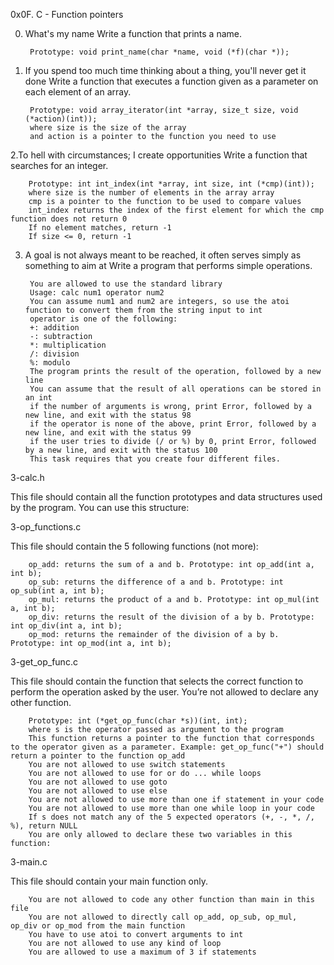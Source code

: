 0x0F. C - Function pointers

0. What's my name
    Write a function that prints a name.

        Prototype: void print_name(char *name, void (*f)(char *));

1. If you spend too much time thinking about a thing, you'll never get it done
    Write a function that executes a function given as a parameter on each element of an array.

        Prototype: void array_iterator(int *array, size_t size, void (*action)(int));
        where size is the size of the array
        and action is a pointer to the function you need to use

2.To hell with circumstances; I create opportunities
    Write a function that searches for an integer.
    
        Prototype: int int_index(int *array, int size, int (*cmp)(int));
        where size is the number of elements in the array array
        cmp is a pointer to the function to be used to compare values
        int_index returns the index of the first element for which the cmp function does not return 0
        If no element matches, return -1
        If size <= 0, return -1

3. A goal is not always meant to be reached, it often serves simply as something to aim at
    Write a program that performs simple operations.

        You are allowed to use the standard library
        Usage: calc num1 operator num2
        You can assume num1 and num2 are integers, so use the atoi function to convert them from the string input to int
        operator is one of the following:
        +: addition
        -: subtraction
        *: multiplication
        /: division
        %: modulo
        The program prints the result of the operation, followed by a new line
        You can assume that the result of all operations can be stored in an int
        if the number of arguments is wrong, print Error, followed by a new line, and exit with the status 98
        if the operator is none of the above, print Error, followed by a new line, and exit with the status 99
        if the user tries to divide (/ or %) by 0, print Error, followed by a new line, and exit with the status 100
        This task requires that you create four different files.

3-calc.h

This file should contain all the function prototypes and data structures used by the program. You can use this structure:

3-op_functions.c

This file should contain the 5 following functions (not more):

        op_add: returns the sum of a and b. Prototype: int op_add(int a, int b);
        op_sub: returns the difference of a and b. Prototype: int op_sub(int a, int b);
        op_mul: returns the product of a and b. Prototype: int op_mul(int a, int b);
        op_div: returns the result of the division of a by b. Prototype: int op_div(int a, int b);
        op_mod: returns the remainder of the division of a by b. Prototype: int op_mod(int a, int b);

3-get_op_func.c

This file should contain the function that selects the correct function to perform the operation asked by the user. You’re not allowed to declare any other function.

        Prototype: int (*get_op_func(char *s))(int, int);
        where s is the operator passed as argument to the program
        This function returns a pointer to the function that corresponds to the operator given as a parameter. Example: get_op_func("+") should return a pointer to the function op_add
        You are not allowed to use switch statements
        You are not allowed to use for or do ... while loops
        You are not allowed to use goto
        You are not allowed to use else
        You are not allowed to use more than one if statement in your code
        You are not allowed to use more than one while loop in your code
        If s does not match any of the 5 expected operators (+, -, *, /, %), return NULL
        You are only allowed to declare these two variables in this function:

3-main.c

This file should contain your main function only.

        You are not allowed to code any other function than main in this file
        You are not allowed to directly call op_add, op_sub, op_mul, op_div or op_mod from the main function
        You have to use atoi to convert arguments to int
        You are not allowed to use any kind of loop
        You are allowed to use a maximum of 3 if statements